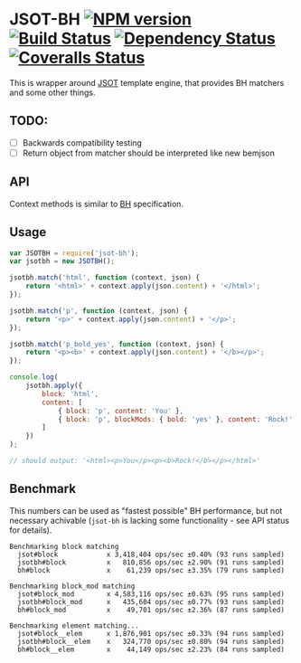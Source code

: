 # JSOT-BH [![NPM version][npm-image]][npm-url] [![Build Status][travis-image]][travis-url] [![Dependency Status][depstat-image]][depstat-url] [![Coveralls Status][coveralls-image]][coveralls-url]

This is wrapper around [JSOT](https://github.com/floatdrop/jsot) template engine, that provides BH matchers and some other things.

## TODO:

 * [ ] Backwards compatibility testing
 * [ ] Return object from matcher should be interpreted like new bemjson

## API

Context methods is similar to [BH](https://github.com/enb-make/bh#%D0%9A%D0%BB%D0%B0%D1%81%D1%81-ctx) specification.

## Usage

```js
var JSOTBH = require('jsot-bh');
var jsotbh = new JSOTBH();

jsotbh.match('html', function (context, json) {
    return '<html>' + context.apply(json.content) + '</html>';
});

jsotbh.match('p', function (context, json) {
    return '<p>' + context.apply(json.content) + '</p>';
});

jsotbh.match('p_bold_yes', function (context, json) {
    return '<p><b>' + context.apply(json.content) + '</b></p>';
});

console.log(
    jsotbh.apply({
        block: 'html',
        content: [
            { block: 'p', content: 'You' },
            { block: 'p', blockMods: { bold: 'yes' }, content: 'Rock!' }
        ]
    })
);

// should output: '<html><p>You</p><p><b>Rock!</b></p></html>'
```

## Benchmark

This numbers can be used as "fastest possible" BH performance, but not necessary achivable (`jsot-bh` is lacking some functionality - see API status for details).

```
Benchmarking block matching
  jsot#block            x 3,418,404 ops/sec ±0.40% (93 runs sampled)
  jsotbh#block          x   810,856 ops/sec ±2.90% (91 runs sampled)
  bh#block              x    61,239 ops/sec ±3.35% (79 runs sampled)

Benchmarking block_mod matching
  jsot#block_mod        x 4,583,116 ops/sec ±0.63% (95 runs sampled)
  jsotbh#block_mod      x   435,604 ops/sec ±0.77% (93 runs sampled)
  bh#block_mod          x    49,701 ops/sec ±2.36% (87 runs sampled)

Benchmarking element matching...
  jsot#block__elem      x 1,876,901 ops/sec ±0.33% (94 runs sampled)
  jsotbh#block__elem    x   324,770 ops/sec ±0.80% (94 runs sampled)
  bh#block__elem        x    44,149 ops/sec ±2.23% (84 runs sampled)
```

[npm-url]: https://npmjs.org/package/jsot-bh
[npm-image]: http://img.shields.io/npm/v/jsot-bh.svg

[travis-url]: https://travis-ci.org/floatdrop/jsot-bh
[travis-image]: http://img.shields.io/travis/floatdrop/jsot-bh.svg

[depstat-url]: https://david-dm.org/floatdrop/jsot-bh
[depstat-image]: https://david-dm.org/floatdrop/jsot-bh.svg?theme=shields.io

[coveralls-url]: https://coveralls.io/r/floatdrop/jsot-bh
[coveralls-image]: http://img.shields.io/coveralls/floatdrop/jsot-bh/master.svg
